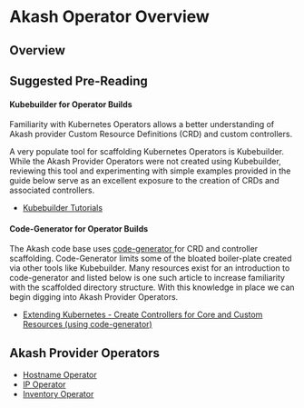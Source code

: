 # Akash Operator Overview

## Overview

## Suggested Pre-Reading

#### Kubebuilder for Operator Builds

Familiarity with Kubernetes Operators allows a better understanding of Akash provider Custom Resource Definitions (CRD) and custom controllers.

A very populate tool for scaffolding Kubernetes Operators is Kubebuilder.  While the Akash Provider Operators were not created using Kubebuilder, reviewing this tool and experimenting with simple examples provided in the guide below serve as an excellent exposure to the creation of CRDs and associated controllers.

* [Kubebuilder Tutorials](https://book.kubebuilder.io/introduction.html)

#### Code-Generator for Operator Builds

The Akash code base uses [code-generator ](https://github.com/kubernetes/code-generator) for CRD and controller scaffolding.  Code-Generator limits some of the bloated boiler-plate created via other tools like Kubebuilder.  Many resources exist for an introduction to code-generator and listed below is one such article to increase familiarity with the scaffolded directory structure.  With this knowledge in place we can begin digging into Akash Provider Operators.

* [Extending Kubernetes - Create Controllers for Core and Custom Resources (using code-generator)](https://trstringer.com/extending-k8s-custom-controllers/)

## Akash Provider Operators

* [Hostname Operator](hostname-operator-for-ingress-controller.md)
* [IP Operator](ip-operator-for-ip-leases.md)
* [Inventory Operator](inventory-operator-for-persistent-storage.md)


